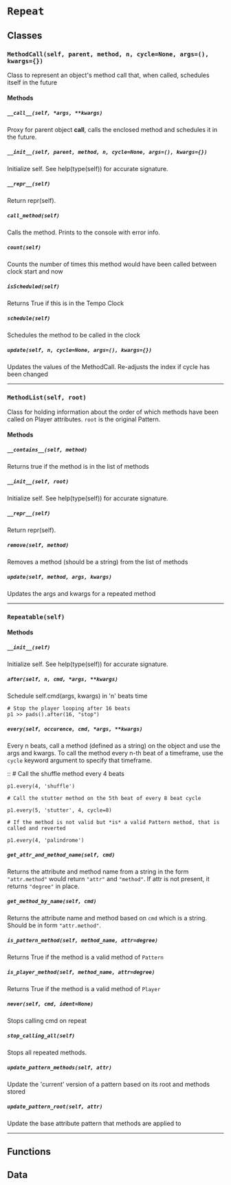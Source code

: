 # `Repeat`

## Classes

### `MethodCall(self, parent, method, n, cycle=None, args=(), kwargs={})`

Class to represent an object's method call that,
when called, schedules itself in the future 

#### Methods

##### `__call__(self, *args, **kwargs)`

Proxy for parent object __call__, calls the enclosed method and schedules it in the future. 

##### `__init__(self, parent, method, n, cycle=None, args=(), kwargs={})`

Initialize self.  See help(type(self)) for accurate signature.

##### `__repr__(self)`

Return repr(self).

##### `call_method(self)`

Calls the method. Prints to the console with error info. 

##### `count(self)`

Counts the number of times this method would have been called between clock start and now 

##### `isScheduled(self)`

Returns True if this is in the Tempo Clock 

##### `schedule(self)`

Schedules the method to be called in the clock 

##### `update(self, n, cycle=None, args=(), kwargs={})`

Updates the values of the MethodCall. Re-adjusts the index if cycle has been changed 

---

### `MethodList(self, root)`

Class for holding information about the order of which methods have been
called on Player attributes. `root` is the original Pattern.

#### Methods

##### `__contains__(self, method)`

Returns true if the method is in the list of methods 

##### `__init__(self, root)`

Initialize self.  See help(type(self)) for accurate signature.

##### `__repr__(self)`

Return repr(self).

##### `remove(self, method)`

Removes a method (should be a string) from the list of methods 

##### `update(self, method, args, kwargs)`

Updates the args and kwargs for a repeated method 

---

### `Repeatable(self)`



#### Methods

##### `__init__(self)`

Initialize self.  See help(type(self)) for accurate signature.

##### `after(self, n, cmd, *args, **kwargs)`

Schedule self.cmd(args, kwargs) in 'n' beats time
```
# Stop the player looping after 16 beats
p1 >> pads().after(16, "stop")
```

##### `every(self, occurence, cmd, *args, **kwargs)`

Every n beats, call a method (defined as a string) on the
object and use the args and kwargs. To call the method
every n-th beat of a timeframe, use the `cycle` keyword argument
to specify that timeframe.

::
    # Call the shuffle method every 4 beats

    p1.every(4, 'shuffle')

    # Call the stutter method on the 5th beat of every 8 beat cycle

    p1.every(5, 'stutter', 4, cycle=8)

    # If the method is not valid but *is* a valid Pattern method, that is called and reverted

    p1.every(4, 'palindrome')

##### `get_attr_and_method_name(self, cmd)`

Returns the attribute and method name from a string in the form
`"attr.method"` would return `"attr"` and `"method"`. If attr is not
present, it returns `"degree"` in place. 

##### `get_method_by_name(self, cmd)`

Returns the attribute name and method based on `cmd` which is a string.
Should be in form `"attr.method"`.

##### `is_pattern_method(self, method_name, attr=degree)`

Returns True if the method is a valid method of `Pattern` 

##### `is_player_method(self, method_name, attr=degree)`

Returns True if the method is a valid method  of `Player` 

##### `never(self, cmd, ident=None)`

Stops calling cmd on repeat 

##### `stop_calling_all(self)`

Stops all repeated methods. 

##### `update_pattern_methods(self, attr)`

Update the 'current' version of a pattern based on its root and methods stored 

##### `update_pattern_root(self, attr)`

Update the base attribute pattern that methods are applied to 

---

## Functions

## Data

